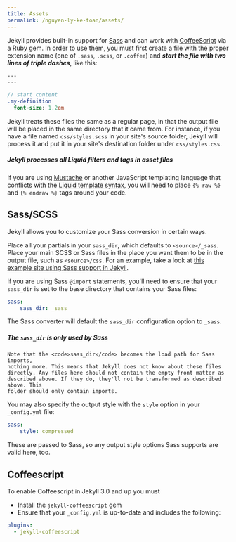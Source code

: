 ```yaml
---
title: Assets
permalink: /nguyen-ly-ke-toan/assets/
---
```


Jekyll provides built-in support for [Sass](https://sass-lang.com/)
and can work with [CoffeeScript](https://coffeescript.org/) via a Ruby gem.
In order to use them, you must first create a file with the proper extension
name (one of `.sass`, `.scss`, or `.coffee`) and
***start the file with two lines of triple dashes***, like this:

```sass
---
---

// start content
.my-definition
  font-size: 1.2em
```

Jekyll treats these files the same as a regular page, in that the output file
will be placed in the same directory that it came from. For instance, if you
have a file named `css/styles.scss` in your site's source folder, Jekyll
will process it and put it in your site's destination folder under
`css/styles.css`.

<div class="note info">
  <h5>Jekyll processes all Liquid filters and tags in asset files</h5>
  <p>If you are using <a href="https://mustache.github.io">Mustache</a>
     or another JavaScript templating language that conflicts with
     the <a href="/nguyen-ly-ke-toan/templates/">Liquid template syntax</a>, you
     will need to place <code>{&#37; raw &#37;}</code> and
     <code>{&#37; endraw &#37;}</code> tags around your code.</p>
</div>

## Sass/SCSS

Jekyll allows you to customize your Sass conversion in certain ways.

Place all your partials in your `sass_dir`, which defaults to
`<source>/_sass`. Place your main SCSS or Sass files in the place you want
them to be in the output file, such as `<source>/css`. For an example, take
a look at [this example site using Sass support in Jekyll][example-sass].

If you are using Sass `@import` statements, you'll need to ensure that your
`sass_dir` is set to the base directory that contains your Sass files:

```yaml
sass:
    sass_dir: _sass
```

The Sass converter will default the `sass_dir` configuration option to
`_sass`.

[example-sass]: https://github.com/jekyll/jekyll-sass-converter/tree/master/docs

<div class="note info">
  <h5>The <code>sass_dir</code> is only used by Sass</h5>
  <p>

    Note that the <code>sass_dir</code> becomes the load path for Sass imports,
    nothing more. This means that Jekyll does not know about these files
    directly. Any files here should not contain the empty front matter as
    described above. If they do, they'll not be transformed as described above. This
    folder should only contain imports.

  </p>
</div>

You may also specify the output style with the `style` option in your
`_config.yml` file:

```yaml
sass:
    style: compressed
```

These are passed to Sass, so any output style options Sass supports are valid
here, too.


## Coffeescript

To enable Coffeescript in Jekyll 3.0 and up you must

* Install the `jekyll-coffeescript` gem
* Ensure that your `_config.yml` is up-to-date and includes the following:

```yaml
plugins:
  - jekyll-coffeescript
```

